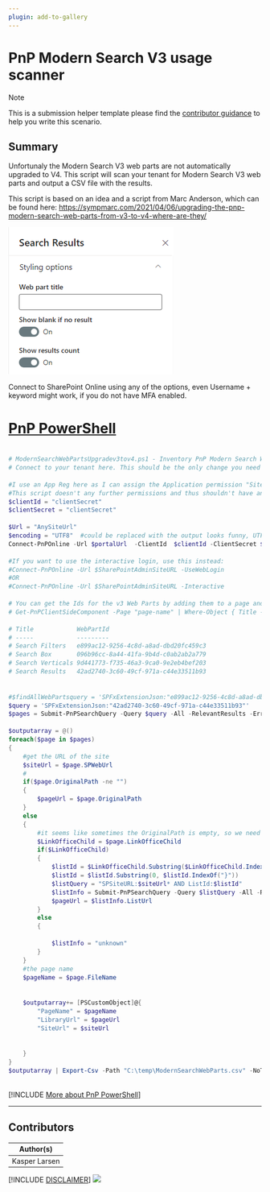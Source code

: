 ```yaml
---
plugin: add-to-gallery
---
```


# PnP Modern Search V3 usage scanner

> [!Note]
> This is a submission helper template please find the [contributor guidance](/docfx/contribute.md) to help you write this scenario.

## Summary

Unfortunaly the Modern Search V3 web parts are not automatically upgraded to V4. This script will scan your tenant for Modern Search V3 web parts and output a CSV file with the results.

This script is based on an idea and a script from Marc Anderson, which can be found here: https://sympmarc.com/2021/04/06/upgrading-the-pnp-modern-search-web-parts-from-v3-to-v4-where-are-they/

![Example Screenshot](assets/example.png)

Connect to SharePoint Online using any of the options, even Username + keyword might work,  if you do not have MFA enabled. 

# [PnP PowerShell](#tab/pnpps)

```powershell

# ModernSearchWebPartsUpgradev3tov4.ps1 - Inventory PnP Modern Search Web Parts usage to upgrade from v3 to v4
# Connect to your tenant here. This should be the only change you need to make to use this script.

#I use an App Reg here as I can assign the Application permission "Sites.Read.All" (SharePoint section) in the app formerly known as Azure AD.
#This script doesn't any further permissions and thus shouldn't have any further permissions.:-)
$clientId = "clientSecret"
$clientSecret = "clientSecret"

$Url = "AnySiteUrl"
$encoding = "UTF8"  #could be replaced with the output looks funny, UTF8BOM for scandinavian characters
Connect-PnPOnline -Url $portalUrl  -ClientId  $clientId -ClientSecret $clientSecret -WarningAction Ignore

#If you want to use the interactive login, use this instead:
#Connect-PnPOnline -Url $SharePointAdminSiteURL -UseWebLogin
#OR
#Connect-PnPOnline -Url $SharePointAdminSiteURL -Interactive

# You can get the Ids for the v3 Web Parts by adding them to a page and running:
# Get-PnPClientSideComponent -Page "page-name" | Where-Object { Title -ne $null } | Select-Object Title, WebPartId

# Title            WebPartId
# -----            ---------
# Search Filters   e899ac12-9256-4c8d-a8ad-dbd20fc459c3
# Search Box       096b96cc-8a44-41fa-9b4d-c0ab2ab2a779
# Search Verticals 9d441773-f735-46a3-9ca0-9e2eb4bef203
# Search Results   42ad2740-3c60-49cf-971a-c44e33511b93


#$findAllWebPartsquery = 'SPFxExtensionJson:"e899ac12-9256-4c8d-a8ad-dbd20fc459c3" OR SPFxExtensionJson:"096b96cc-8a44-41fa-9b4d-c0ab2ab2a779" OR SPFxExtensionJson:"9d441773-f735-46a3-9ca0-9e2eb4bef203" OR SPFxExtensionJson:"9d441773-f735-46a3-9ca0-9e2eb4bef203" OR SPFxExtensionJson:"42ad2740-3c60-49cf-971a-c44e33511b93"'
$query = 'SPFxExtensionJson:"42ad2740-3c60-49cf-971a-c44e33511b93"'
$pages = Submit-PnPSearchQuery -Query $query -All -RelevantResults -ErrorAction SilentlyContinue -SelectProperties LinkOfficeChild,SPWebUrl,OriginalPath, Filename 

$outputarray = @()
foreach($page in $pages)
{
    #get the URL of the site
    $siteUrl = $page.SPWebUrl
    #
    if($page.OriginalPath -ne "")
    {
        $pageUrl = $page.OriginalPath
    }
    else
    {
        #it seems like sometimes the OriginalPath is empty, so we need to get the page name from the filename and the library from the LinkOfficeChild
        $LinkOfficeChild = $page.LinkOfficeChild
        if($LinkOfficeChild)
        {
            $listId = $LinkOfficeChild.Substring($LinkOfficeChild.IndexOf("listid=")+8 )
            $listId = $listId.Substring(0, $listId.IndexOf("}"))
            $listQuery = "SPSiteURL:$siteUrl* AND ListId:$listId"
            $listInfo = Submit-PnPSearchQuery -Query $listQuery -All -RelevantResults -ErrorAction SilentlyContinue -SelectProperties Title,SiteId,WebId,WebTemplate,WebTemplateId,WebUrl, ListUrl
            $pageUrl = $listInfo.ListUrl
        }
        else
        {

            $listInfo = "unknown"
        }
    }
    #the page name
    $pageName = $page.FileName
    
    
    $outputarray+= [PSCustomObject]@{
        "PageName" = $pageName
        "LibraryUrl" = $pageUrl
        "SiteUrl" = $siteUrl
        
       
    }
}
$outputarray | Export-Csv -Path "C:\temp\ModernSearchWebParts.csv" -NoTypeInformation -Delimiter "|" -Encoding $encoding



```
[!INCLUDE [More about PnP PowerShell](../../docfx/includes/MORE-PNPPS.md)]
***


## Contributors

| Author(s) |
|-----------|
| Kasper Larsen |

[!INCLUDE [DISCLAIMER](../../docfx/includes/DISCLAIMER.md)]
<img src="https://m365-visitor-stats.azurewebsites.net/script-samples/scripts/pnp-modern-searchv3-scanner" aria-hidden="true" />
